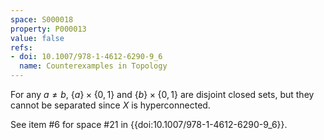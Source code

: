 ```yaml
---
space: S000018
property: P000013
value: false
refs:
- doi: 10.1007/978-1-4612-6290-9_6
  name: Counterexamples in Topology
---
```


For any $a \neq b$, $\{a\} \times \{0,1\}$ and $\{b\} \times \{0,1\}$ are disjoint closed sets, but they cannot be separated since $X$ is hyperconnected.

See item #6 for space #21 in {{doi:10.1007/978-1-4612-6290-9_6}}.
